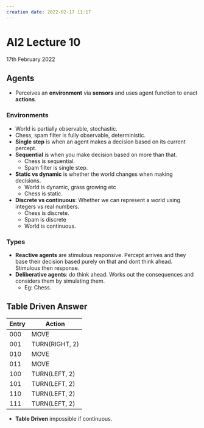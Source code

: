```yaml
---
creation date: 2022-02-17 11:17
---
```

#  AI2 Lecture 10
17th February 2022

## Agents 
- Perceives an **environment** via **sensors** and uses agent function to enact **actions**.
### Environments
- World is partially observable, stochastic.
- Chess, spam filter is fully observable, deterministic.
- **Single step** is when an agent makes a decision based on its current percept.
- **Sequential** is when you make decision based on more than that.
	- Chess is sequential.
	- Spam filter is single step.
- **Static vs dynamic** is whether the world changes when making decisions.
	- World is dynamic, grass growing  etc
	- Chess is static.
- **Discrete vs continuous**: Whether we can represent a world using integers vs real numbers.
	- Chess is discrete.
	- Spam is discrete
	- World is continuous.
### Types
- **Reactive agents** are stimulous responsive. Percept arrives and they base their decision based purely on that and dont think ahead. Stimulous then response.
- **Deliberative agents**: do think ahead. Works out the consequences and considers them by simulating them.
	- Eg: Chess.
## Table Driven Answer
Entry|Action	
---|---
000|MOVE
001|TURN(RIGHT, 2)
010|MOVE
011|MOVE
100|TURN(LEFT, 2)
101|TURN(LEFT, 2)
110|TURN(LEFT, 2)
111|TURN(LEFT, 2)
- **Table Driven** impossible if continuous.